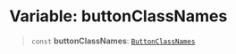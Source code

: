 # Variable: buttonClassNames

> `const` **buttonClassNames**: [`ButtonClassNames`](../type-aliases/ButtonClassNames.md)
